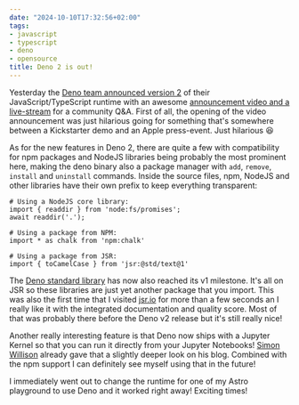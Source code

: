 ```yaml
---
date: "2024-10-10T17:32:56+02:00"
tags:
- javascript
- typescript
- deno
- opensource
title: Deno 2 is out!
---
```


Yesterday the [Deno team announced version 2](https://deno.com/blog/v2.0) of their JavaScript/TypeScript runtime with an awesome [announcement video and a live-stream](https://www.youtube.com/watch?v=d35SlRgVxT8) for a community Q&A. First of all, the opening of the video announcement was just hilarious going for something that's somewhere between a Kickstarter demo and an Apple press-event. Just hilarious 😆

As for the new features in Deno 2, there are quite a few with compatibility for npm packages and NodeJS libraries being probably the most prominent here, making the deno binary also a package manager with `add`, `remove`,  `install` and `uninstall` commands. Inside the source files, npm, NodeJS and other libraries have their own prefix to keep everything transparent:

```
# Using a NodeJS core library:
import { readdir } from 'node:fs/promises';
await readdir('.');

# Using a package from NPM:
import * as chalk from 'npm:chalk'

# Using a package from JSR:
import { toCamelCase } from 'jsr:@std/text@1'
```

The [Deno standard library](https://jsr.io/@std) has now also reached its v1 milestone. It's all on JSR so these libraries are just yet another package that you import. This was also the first time that I visited [jsr.io](https://jsr.io) for more than a few seconds an I really like it with the integrated documentation and quality score. Most of that was probably there before the Deno v2 release but it's still really nice!

Another really interesting feature is that Deno now ships with a Jupyter Kernel so that you can run it directly from your Jupyter Notebooks! [Simon Willison](https://simonwillison.net/2024/Oct/10/announcing-deno-2/) already gave that a slightly deeper look on his blog. Combined with the npm support I can definitely see myself using that in the future!

I immediately went out to change the runtime for one of my Astro playground to use Deno and it worked right away! Exciting times!